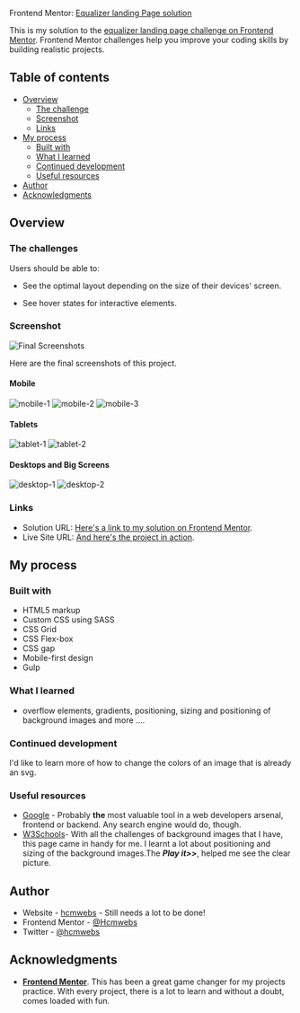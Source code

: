 Frontend Mentor: [Equalizer landing Page solution](https://www.frontendmentor.io/challenges/equalizer-landing-page-7VJ4gp3DE/hub/equalizer-landing-page-CYlZ8d1ZA)

This is my solution to the [equalizer landing page challenge on Frontend Mentor](https://www.frontendmentor.io/challenges/equalizer-landing-page-7VJ4gp3DE/hub/equalizer-landing-page-CYlZ8d1ZA). Frontend Mentor challenges help you improve your coding skills by building realistic projects.

## Table of contents

- [Overview](#overview)
  - [The challenge](#the-challenge)
  - [Screenshot](#screenshot)
  - [Links](#links)
- [My process](#my-process)
  - [Built with](#built-with)
  - [What I learned](#what-i-learned)
  - [Continued development](#continued-development)
  - [Useful resources](#useful-resources)
- [Author](#author)
- [Acknowledgments](#acknowledgments)

## Overview

### The challenges

Users should be able to:

- See the optimal layout depending on the size of their devices' screen.

- See hover states for interactive elements.

### Screenshot

![Final Screenshots](images/desktops-screenshots/screenshot-1.png)

Here are the final screenshots of this project.

#### Mobile

![mobile-1](images/mobile-screenshots/screenshot-1.png)
![mobile-2](images/mobile-screenshots/screenshot-2.png)
![mobile-3](images/mobile-screenshots/screenshot-3.png)

#### Tablets

![tablet-1](images/tablet-screenshots/screenshot-1.png)
![tablet-2](images/tablet-screenshots/screenshot-2.png)

#### Desktops and Big Screens

![desktop-1](images/desktops-screenshots/screenshot-1.png)
![desktop-2](images/desktops-screenshots/screenshot-2.png)

### Links

- Solution URL: [Here's a link to my solution on Frontend Mentor](https://www.frontendmentor.io/solutions/using-gulp-and-sass-T_K8aSBH9).
- Live Site URL: [And here's the project in action](https://vercel.com/hcmwebs/equalizer-landing-page).

## My process

### Built with

- HTML5 markup
- Custom CSS using SASS
- CSS Grid
- CSS Flex-box
- CSS gap
- Mobile-first design
- Gulp

### What I learned

- overflow elements, gradients, positioning, sizing and positioning of background images and more ....

### Continued development

I'd like to learn more of how to change the colors of an image that is already an svg.

### Useful resources

- [Google](https://www.google.com) - Probably **the** most valuable tool in a web developers arsenal, frontend or backend. Any search engine would do, though.
- [W3Schools](https://www.w3schools.com)- With all the challenges of background images that I have, this page came in handy for me. I learnt a lot about positioning and sizing of the background images.The **_Play it>>_**, helped me see the clear picture.

## Author

- Website - [hcmwebs](https://hcmwebs.com/) - Still needs a lot to be done!
- Frontend Mentor - [@Hcmwebs](https://www.frontendmentor.io/profile/Hcmwebs)
- Twitter - [@hcmwebs](https://twitter.com/hcmwebs)

## Acknowledgments

- **[Frontend Mentor](https://www.frontendmentor.io/)**. This has been a great game changer for my projects practice. With every project, there is a lot to learn and without a doubt, comes loaded with fun.
